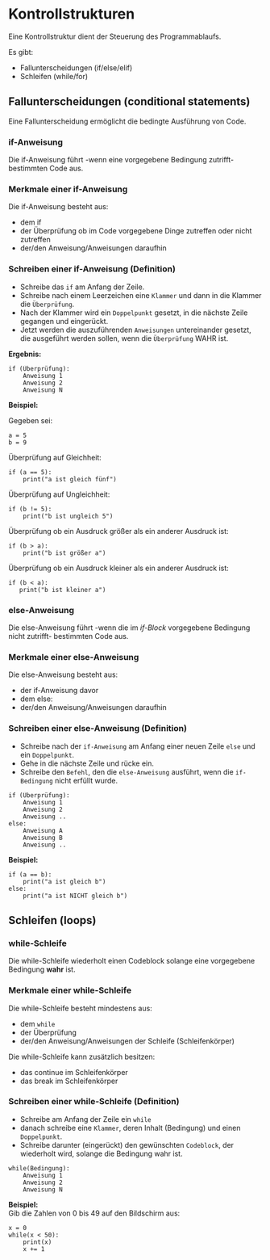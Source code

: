 # Kontrollstrukturen 

Eine Kontrollstruktur dient der Steuerung des Programmablaufs. 

Es gibt:
* Fallunterscheidungen (if/else/elif)
* Schleifen (while/for)

## Fallunterscheidungen (conditional statements)

Eine Fallunterscheidung ermöglicht die bedingte Ausführung von Code.

### __if-Anweisung__

Die if-Anweisung führt
-wenn eine vorgegebene Bedingung zutrifft-
bestimmten Code aus.

### Merkmale einer if-Anweisung

Die if-Anweisung besteht aus:
* dem if
* der Überprüfung ob im Code vorgegebene Dinge zutreffen oder nicht zutreffen
* der/den Anweisung/Anweisungen daraufhin

### Schreiben einer if-Anweisung (Definition)

* Schreibe das `if` am Anfang der Zeile.
* Schreibe nach einem Leerzeichen eine `Klammer` und dann in die Klammer die `Überprüfung`.
* Nach der Klammer wird ein `Doppelpunkt` gesetzt, in die nächste Zeile gegangen und eingerückt.
* Jetzt werden die auszuführenden `Anweisungen` untereinander gesetzt, die ausgeführt werden sollen, wenn die `Überprüfung` WAHR ist.

__Ergebnis:__

```
if (Überprüfung):
    Anweisung 1
    Anweisung 2
    Anweisung N
```

__Beispiel:__

Gegeben sei:
```
a = 5
b = 9
```

Überprüfung auf Gleichheit:
```
if (a == 5):
    print("a ist gleich fünf")
```
Überprüfung auf Ungleichheit:
```
if (b != 5):
    print("b ist ungleich 5")
```
Überprüfung ob ein Ausdruck größer als ein anderer Ausdruck ist:
```
if (b > a):
    print("b ist größer a")
```
Überprüfung ob ein Ausdruck kleiner als ein anderer Ausdruck ist:
```
if (b < a):
   print("b ist kleiner a")
``` 

### __else-Anweisung__

Die else-Anweisung führt
-wenn die im *if-Block* vorgegebene Bedingung nicht zutrifft-
bestimmten Code aus.

### Merkmale einer else-Anweisung

Die else-Anweisung besteht aus:
* der if-Anweisung davor
* dem else:    
* der/den Anweisung/Anweisungen daraufhin

### Schreiben einer else-Anweisung (Definition)
* Schreibe nach der `if-Anweisung` am Anfang einer neuen Zeile `else` und ein `Doppelpunkt`.
* Gehe in die nächste Zeile und rücke ein.
* Schreibe den `Befehl`, den die `else-Anweisung` ausführt, wenn die `if-Bedingung` nicht erfüllt wurde.
```
if (Überprüfung):
    Anweisung 1
    Anweisung 2
    Anweisung ..
else:
    Anweisung A
    Anweisung B
    Anweisung ..
```

__Beispiel:__  
```
if (a == b):
    print("a ist gleich b")
else:
    print("a ist NICHT gleich b")
```

## Schleifen (loops)  

### __while-Schleife__

Die while-Schleife wiederholt einen Codeblock solange eine vorgegebene Bedingung __wahr__ ist.

### Merkmale einer while-Schleife

Die while-Schleife besteht mindestens aus:
* dem `while`
* der Überprüfung
* der/den Anweisung/Anweisungen der Schleife (Schleifenkörper)

Die while-Schleife kann zusätzlich besitzen:
  * das continue im Schleifenkörper
  * das break im Schleifenkörper

### Schreiben einer while-Schleife (Definition)
* Schreibe am Anfang der Zeile ein `while`
* danach schreibe eine `Klammer`, deren Inhalt (Bedingung) und einen `Doppelpunkt`.
* Schreibe darunter (eingerückt) den gewünschten `Codeblock`, der wiederholt wird, solange die Bedingung wahr ist.

```
while(Bedingung):
    Anweisung 1
    Anweisung 2
    Anweisung N
```

__Beispiel:__  
Gib die Zahlen von 0 bis 49 auf den Bildschirm aus:
```
x = 0
while(x < 50):
    print(x)
    x += 1
 ```

